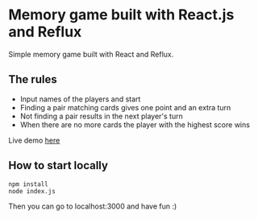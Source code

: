 # Memory game built with React.js and Reflux
Simple memory game built with React and Reflux. 

## The rules
- Input names of the players and start
- Finding a pair matching cards gives one point and an extra turn
- Not finding a pair results in the next player's turn
- When there are no more cards the player with the highest score wins

Live demo [here](http://awesome-memory-game.herokuapp.com/#/players)

## How to start locally

```
npm install 
node index.js

```

Then you can go to localhost:3000 and have fun :)
